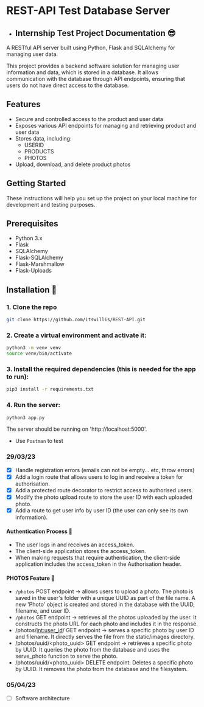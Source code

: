 # REST-API Test Database Server
 - ## Internship Test Project Documentation :sunglasses:

A RESTful API server built using Python, Flask and SQLAlchemy for managing user data.

This project provides a backend software solution for managing user information and data, which is stored in a database. It allows communication with the database through API endpoints, ensuring that users do not have direct access to the database. 

## Features
- Secure and controlled access to the product and user data
- Exposes various API endpoints for managing and retrieving product and user data
- Stores data, including: 
    - USERID
    - PRODUCTS
    - PHOTOS
- Upload, download, and delete product photos

## Getting Started
These instructions will help you set up the project on your local machine for development and testing purposes.

## Prerequisites
- Python 3.x
- Flask
- SQLAlchemy
- Flask-SQLAlchemy
- Flask-Marshmallow
- Flask-Uploads

## Installation :rocket:
### 1. Clone the repo 
```bash 
git clone https://github.com/itswillis/REST-API.git
```

### 2. Create a virtual environment and activate it:
```bash
python3 -m venv venv
source venv/bin/activate
```

### 3. Install the required dependencies (this is needed for the app to run):
```bash
pip3 install -r requirements.txt
```

### 4. Run the server: 
```bash
python3 app.py
```

The server should be running on 'http://localhost:5000'. 
- Use `Postman` to test

### 29/03/23
- [x] Handle registration errors (emails can not be empty... etc, throw errors)
- [x] Add a login route that allows users to log in and receive a token for authorisation.
- [x] Add a protected route decorator to restrict access to authorised users.
- [x] Modify the photo upload route to store the user ID with each uploaded photo.
- [x] Add a route to get user info by user ID (the user can only see its own information).

#### Authentication Process :key:
- The user logs in and receives an access_token.
- The client-side application stores the access_token.
- When making requests that require authentication, the client-side application includes the access_token in the Authorisation      header.

#### PHOTOS Feature :camera_flash:
- `/photos` POST endpoint -> allows users to upload a photo. The photo is saved in the user's folder with a unique UUID as part of the file name. A new 'Photo' object is created and stored in the database with the UUID, filename, and user ID. 
- `/photos` GET endpoint -> retrieves all the photos uploaded by the user. It constructs the photo URL for each photo and includes it in the response. 
- /photos/<int:user_id>/<filename> GET endpoint -> serves a specific photo by user ID and filename. It directly serves the file from the static/images directory.
- /photos/uuid/<photo_uuid> GET endpoint -> retrieves a specific photo by UUID. It queries the photo from the database and uses the serve_photo function to serve the photo.
- /photos/uuid/<photo_uuid> DELETE endpoint: Deletes a specific photo by UUID. It removes the photo from the database and the filesystem.

### 05/04/23
- [ ] Software architecture
